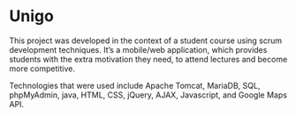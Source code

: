 # Unigo

This project was developed in the context of a student course using scrum development techniques.
It’s a mobile/web application, which provides students with the extra motivation they need, to attend
lectures and become more competitive. 

Technologies that were used include Apache Tomcat, MariaDB,
SQL, phpMyAdmin, java, HTML, CSS, jQuery, AJAX, Javascript, and Google Maps API.
